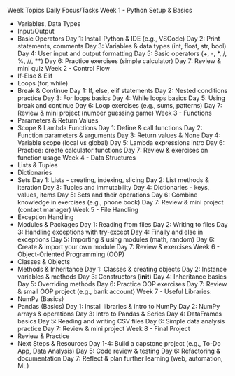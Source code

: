 Week 	Topics 	Daily Focus/Tasks
Week 1 	- Python Setup & Basics
- Variables, Data Types
- Input/Output
- Basic Operators 	Day 1: Install Python & IDE (e.g., VSCode)
Day 2: Print statements, comments
Day 3: Variables & data types (int, float, str, bool)
Day 4: User input and output formatting
Day 5: Basic operators (+, -, *, /, %, //, **)
Day 6: Practice exercises (simple calculator)
Day 7: Review & mini quiz
Week 2 	- Control Flow
- If-Else & Elif
- Loops (for, while)
- Break & Continue 	Day 1: If, else, elif statements
Day 2: Nested conditions practice
Day 3: For loops basics
Day 4: While loops basics
Day 5: Using break and continue
Day 6: Loop exercises (e.g., sums, patterns)
Day 7: Review & mini project (number guessing game)
Week 3 	- Functions
- Parameters & Return Values
- Scope & Lambda Functions 	Day 1: Define & call functions
Day 2: Function parameters & arguments
Day 3: Return values & None
Day 4: Variable scope (local vs global)
Day 5: Lambda expressions intro
Day 6: Practice: create calculator functions
Day 7: Review & exercises on function usage
Week 4 	- Data Structures
- Lists & Tuples
- Dictionaries
- Sets 	Day 1: Lists - creating, indexing, slicing
Day 2: List methods & iteration
Day 3: Tuples and immutability
Day 4: Dictionaries - keys, values, items
Day 5: Sets and their operations
Day 6: Combine knowledge in exercises (e.g., phone book)
Day 7: Review & mini project (contact manager)
Week 5 	- File Handling
- Exception Handling
- Modules & Packages 	Day 1: Reading from files
Day 2: Writing to files
Day 3: Handling exceptions with try-except
Day 4: Finally and else in exceptions
Day 5: Importing & using modules (math, random)
Day 6: Create & import your own module
Day 7: Review & exercises
Week 6 	- Object-Oriented Programming (OOP)
- Classes & Objects
- Methods & Inheritance 	Day 1: Classes & creating objects
Day 2: Instance variables & methods
Day 3: Constructors (__init__)
Day 4: Inheritance basics
Day 5: Overriding methods
Day 6: Practice OOP exercises
Day 7: Review & small OOP project (e.g., bank account)
Week 7 	- Useful Libraries:
- NumPy (Basics)
- Pandas (Basics) 	Day 1: Install libraries & intro to NumPy
Day 2: NumPy arrays & operations
Day 3: Intro to Pandas & Series
Day 4: DataFrames basics
Day 5: Reading and writing CSV files
Day 6: Simple data analysis practice
Day 7: Review & mini project
Week 8 	- Final Project
- Review & Practice
- Next Steps & Resources 	Day 1-4: Build a capstone project (e.g., To-Do App, Data Analysis)
Day 5: Code review & testing
Day 6: Refactoring & documentation
Day 7: Reflect & plan further learning (web, automation, ML) 
